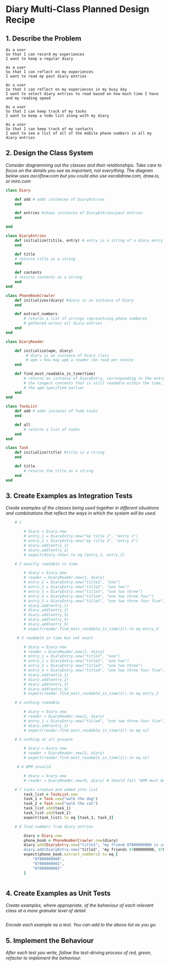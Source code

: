 #  Diary Multi-Class Planned Design Recipe

## 1. Describe the Problem

    As a user
    So that I can record my experiences
    I want to keep a regular diary

    As a user
    So that I can reflect on my experiences
    I want to read my past diary entries

    As a user
    So that I can reflect on my experiences in my busy day
    I want to select diary entries to read based on how much time I have and my reading speed

    As a user
    So that I can keep track of my tasks
    I want to keep a todo list along with my diary

    As a user
    So that I can keep track of my contacts
    I want to see a list of all of the mobile phone numbers in all my diary entries

## 2. Design the Class System

_Consider diagramming out the classes and their relationships. Take care to
focus on the details you see as important, not everything. The diagram below
uses asciiflow.com but you could also use excalidraw.com, draw.io, or miro.com_



```ruby
class Diary

    def add # adds instances of DiaryEntries
    end

    def entries #shows instances of DiaryEntries/past entries
    end

end

class DiaryEntries
    def initialize(titile, entry) # entry is a string of a diary entry
    end

    def title
    # returns title as a string
    end

    def contents
    # returns contents as a string
    end
end

class PhoneBookCrawler
    def initializes(diary) #diary is an instance of Diary
    end

    def extract_numbers
        # returns a list of strings represetning phone numberes
        # gathered across all diary entries
    end
end

class DiaryReader

    def initialize(wpm, diary)
         # diary is an instance of Diary class
         # wpm = how may wpm a reader can read per minute
    end

    def find_most_readable_in_time(time)
        # returns an isntance of DiaryEntry, corresponding to the entry with
        # the longest contents that is still readable within the time, base on
        # the wpm specified earlier
    end
end
 
class TaskList
    def add # adds instaces of Todo tasks
    end

    def all
        # returns a list of tasks
    end
end

class Task
    def initialize(title) #title is a string
    end

    def title
        # returns the title as a string
    end
end

```

## 3. Create Examples as Integration Tests

_Create examples of the classes being used together in different situations and
combinations that reflect the ways in which the system will be used._

``` ruby
    # 1 

        # diary = Diary.new
        # entry_1 = DiaryEntry.new("my title 1", "entry 1")
        # entry_2 = DiaryEntry.new("my title 2", "entry 2")
        # diary.add(entry_1)
        # diary.add(entry_2)
        # expect(diary.show).to eq [entry_1, entry_2]

    # 2 exactly readable in time

        # diary = Diary.new
        # reader = DiaryReader.new(2, diary)
        # entry_1 = DiaryEntry.new("title1", "one")
        # entry_2 = DiaryEntry.new("title2", "one two")
        # entry_3 = DiaryEntry.new("title3", "one two three")
        # entry_4 = DiaryEntry.new("title4", "one two three four")
        # entry_5 = DiaryEntry.new("title5", "one two three four five")
        # diary.add(entry_1)
        # diary.add(entry_2)
        # diary.add(entry_3)
        # diary.add(entry_4)
        # diary.add(entry_5)
        # expect(reader.find_most_readable_in_time(2)).to eq entry_4

     # 3 readable in time but not exact

        # diary = Diary.new
        # reader = DiaryReader.new(2, diary)
        # entry_1 = DiaryEntry.new("title1", "one")
        # entry_2 = DiaryEntry.new("title2", "one two")
        # entry_3 = DiaryEntry.new("title3", "one two three")
        # entry_4 = DiaryEntry.new("title4", "one two three four five")
        # diary.add(entry_1)
        # diary.add(entry_2)
        # diary.add(entry_3)
        # diary.add(entry_4)
        # expect(reader.find_most_readable_in_time(2)).to eq entry_3

    # 4 nothing readable

        # diary = Diary.new
        # reader = DiaryReader.new(2, diary)
        # entry_1 = DiaryEntry.new("title4", "one two three four five")
        # diary.add(entry_1)
        # expect(reader.find_most_readable_in_time(2)).to eq nil

    # 5 nothing at all present

        # diary = Diary.new
        # reader = DiaryReader.new(2, diary)
        # expect(reader.find_most_readable_in_time(2)).to eq nil

     # 6 WPM invalid

        # diary = Diary.new
        # reader = DiaryReader.new(0, diary) # should fail "WPM must be above 0

    # 7 tasks created and added into list
        task_list = TaskList.new
        task_1 = Task.new("walk the dog")
        task_2 = Task.new("walk the cat")
        task_list.add(task_1)
        task_list.add(task_2)
        expect(task_list).to eq [task_1, task_2]

    # 8 find numbers from diary entries

        diary = Diary.new
        phone_book = PhoneNumberCrawler.new(diary)
        diary.add(DiaryEntry.new("title1", "my friend 07800000000 is cool))
        diary.add(DiaryEntry.new("title2", "my friends 07800000000, 07800000001, 07800000002, 07800000002 are cool))
        expect(phone_book.extract_numbers).to eq [
            "07800000000",
            "07800000001",
            "07800000002"
        ]
        

```


## 4. Create Examples as Unit Tests

_Create examples, where appropriate, of the behaviour of each relevant class at
a more granular level of detail._

```ruby

```

_Encode each example as a test. You can add to the above list as you go._

## 5. Implement the Behaviour

_After each test you write, follow the test-driving process of red, green,
refactor to implement the behaviour._
